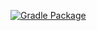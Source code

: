 [![Gradle Package](https://github.com/Struncello/postmanEcho/actions/workflows/gradle.yml/badge.svg)](https://github.com/Struncello/postmanEcho/actions/workflows/gradle.yml)